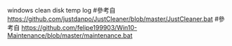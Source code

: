 windows clean disk temp log
#參考自 https://github.com/justdanpo/JustCleaner/blob/master/JustCleaner.bat
#參考自 https://github.com/felipe199903/Win10-Maintenance/blob/master/maintenance.bat

